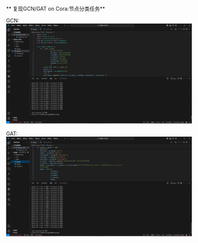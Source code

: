 ** 复现GCN/GAT on Cora:节点分类任务**

GCN:![alt text](/GNNLearning/Screenshot/image-1.png)

GAT:![alt text](/GNNLearning/Screenshot/image.png)

